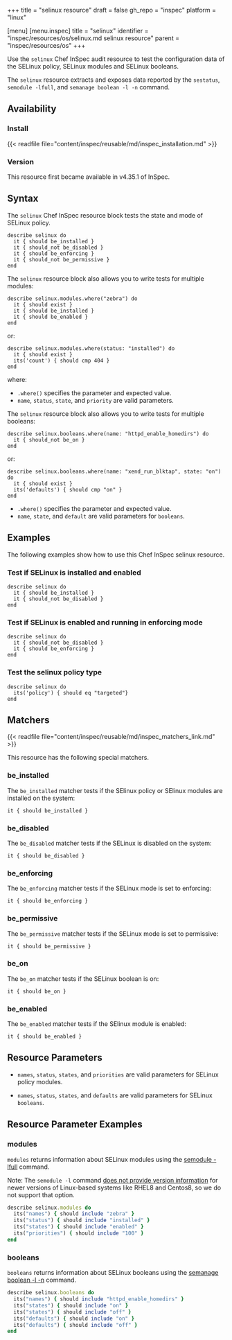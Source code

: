 +++
title = "selinux resource"
draft = false
gh_repo = "inspec"
platform = "linux"

[menu]
  [menu.inspec]
    title = "selinux"
    identifier = "inspec/resources/os/selinux.md selinux resource"
    parent = "inspec/resources/os"
+++

Use the `selinux` Chef InSpec audit resource to test the configuration data of the SELinux policy, SELinux modules and SELinux booleans.

The `selinux` resource extracts and exposes data reported by the `sestatus`, `semodule -lfull`, and `semanage boolean -l -n` command.

## Availability

### Install

{{< readfile file="content/inspec/reusable/md/inspec_installation.md" >}}

### Version

This resource first became available in v4.35.1 of InSpec.

## Syntax

The `selinux` Chef InSpec resource block tests the state and mode of SELinux policy.

    describe selinux do
      it { should be_installed }
      it { should_not be_disabled }
      it { should be_enforcing }
      it { should_not be_permissive }
    end

The `selinux` resource block also allows you to write tests for multiple modules:

    describe selinux.modules.where("zebra") do
      it { should exist }
      it { should be_installed }
      it { should be_enabled }
    end

or:

    describe selinux.modules.where(status: "installed") do
      it { should exist }
      its('count') { should cmp 404 }
    end

where:

- `.where()` specifies the parameter and expected value.
- `name`, `status`, `state`, and `priority` are valid parameters.

The `selinux` resource block also allows you to write tests for multiple booleans:

    describe selinux.booleans.where(name: "httpd_enable_homedirs") do
      it { should_not be_on }
    end

or:

    describe selinux.booleans.where(name: "xend_run_blktap", state: "on") do
      it { should exist }
      its('defaults') { should cmp "on" }
    end

- `.where()` specifies the parameter and expected value.
- `name`, `state`, and `default` are valid parameters for `booleans`.

## Examples

The following examples show how to use this Chef InSpec selinux resource.

### Test if SELinux is installed and enabled

    describe selinux do
      it { should be_installed }
      it { should_not be_disabled }
    end

### Test if SELinux is enabled and running in enforcing mode

    describe selinux do
      it { should_not be_disabled }
      it { should be_enforcing }
    end

### Test the selinux policy type

    describe selinux do
      its('policy') { should eq "targeted"}
    end

## Matchers

{{< readfile file="content/inspec/reusable/md/inspec_matchers_link.md" >}}

This resource has the following special matchers.

### be_installed

The `be_installed` matcher tests if the SElinux policy or SElinux modules are installed on the system:

    it { should be_installed }

### be_disabled

The `be_disabled` matcher tests if the SELinux is disabled on the system:

    it { should be_disabled }

### be_enforcing

The `be_enforcing` matcher tests if the SELinux mode is set to enforcing:

    it { should be_enforcing }

### be_permissive

The `be_permissive` matcher tests if the SELinux mode is set to permissive:

    it { should be_permissive }

### be_on

The `be_on` matcher tests if the SELinux boolean is on:

    it { should be_on }

### be_enabled

The `be_enabled` matcher tests if the SElinux module is enabled:

    it { should be_enabled }

## Resource Parameters

- `names`, `status`, `states`, and `priorities` are valid parameters for SELinux policy modules.

- `names`, `status`, `states`, and `defaults` are valid parameters for SELinux `booleans`.

## Resource Parameter Examples

### modules

`modules` returns information about SELinux modules using the [semodule -lfull](https://man7.org/linux/man-pages/man8/semodule.8.html) command.

Note: The `semodule -l` command [does not provide version information](https://access.redhat.com/solutions/2760071) for newer versions of Linux-based systems like RHEL8 and Centos8, so we do not support that option.

```ruby
describe selinux.modules do
  its("names") { should include "zebra" }
  its("status") { should include "installed" }
  its("states") { should include "enabled" }
  its("priorities") { should include "100" }
end
```
### booleans

`booleans` returns information about SELinux booleans using the [semanage boolean -l -n](https://man7.org/linux/man-pages/man8/semanage-boolean.8.html) command.

```ruby
describe selinux.booleans do
  its("names") { should include "httpd_enable_homedirs" }
  its("states") { should include "on" }
  its("states") { should include "off" }
  its("defaults") { should include "on" }
  its("defaults") { should include "off" }
end
```